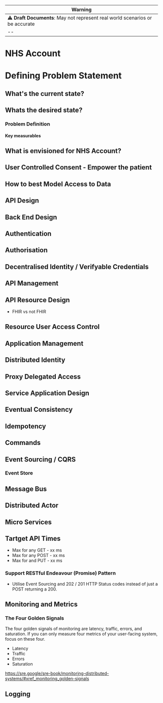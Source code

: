 |**Warning**|
|--| 
|⚠️ **Draft Documents**: May not represent real world scenarios or be accurate|
|--|

# NHS Account

# Defining Problem Statement

## What's the current state?

## Whats the desired state?

### Problem Definition

#### Key measurables

## What is envisioned for NHS Account?



## User Controlled Consent - Empower the patient

## How to best Model Access to Data 

## API Design

## Back End Design

## Authentication

## Authorisation

## Decentralised Identity / Verifyable Credentials

## API Management

## API Resource Design
- FHIR vs not FHIR

## Resource User Access Control

## Application Management

## Distributed Identity

## Proxy Delegated Access

## Service Application Design

## Eventual Consistency

## Idempotency

## Commands

## Event Sourcing / CQRS

### Event Store

## Message Bus

## Distributed Actor

## Micro Services

## Tartget API Times
- Max for any GET - xx ms
- Max for any POST - xx ms
- Max for and PUT - xx ms

### Support RESTful Endeavour (Promise) Pattern
- Utilise Event Sourcing and 202 / 201 HTTP Status codes instead of just a POST returning a 200.

## Monitoring and Metrics

### The Four Golden Signals
The four golden signals of monitoring are latency, traffic, errors, and saturation. If you can only measure four metrics of your user-facing system, focus on these four.

- Latency
- Traffic
- Errors
- Saturation

https://sre.google/sre-book/monitoring-distributed-systems/#xref_monitoring_golden-signals

## Logging 